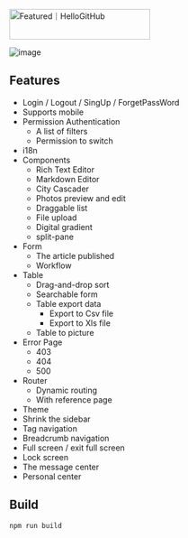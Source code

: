 <a href="https://hellogithub.com/repository/396acae90639497d82101e149577db8c" target="_blank"><img src="https://api.hellogithub.com/v1/widgets/recommend.svg?rid=396acae90639497d82101e149577db8c&claim_uid=8JFOjaTEvWt4zkC" alt="Featured｜HelloGitHub" style="width: 250px; height: 54px;" width="250" height="54" /></a>

![image](https://file.iviewui.com/admin-dist/admin-preview.png)

## Features

- Login / Logout / SingUp / ForgetPassWord
- Supports mobile
- Permission Authentication
    - A list of filters
    - Permission to switch
- i18n
- Components
    - Rich Text Editor
    - Markdown Editor
    - City Cascader
    - Photos preview and edit
    - Draggable list
    - File upload
    - Digital gradient
    - split-pane
- Form
    - The article published
    - Workflow
- Table
    - Drag-and-drop sort
    - Searchable form
    - Table export data
        - Export to Csv file
        - Export to Xls file
    - Table to picture
- Error Page
    - 403
    - 404
    - 500
- Router
    - Dynamic routing
    - With reference page
- Theme
- Shrink the sidebar
- Tag navigation
- Breadcrumb navigation
- Full screen / exit full screen
- Lock screen
- The message center
- Personal center

## Build
```bush
npm run build
```
